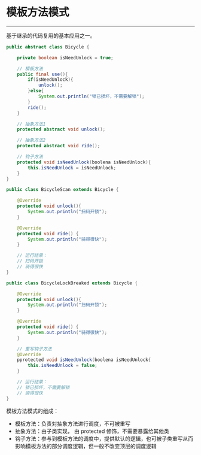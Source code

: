 # 模板方法模式

---

基于继承的代码复用的基本应用之一。

```java
public abstract class Bicycle {

    private boolean isNeedUnlock = true;

    // 模板方法
    public final use(){
        if(isNeedUnlock){
            unlock();
        }else{
            System.out.println("锁已损坏，不需要解锁");
        }
        ride();
    }

    // 抽象方法1
    protected abstract void unlock();

    // 抽象方法2
    protected abstract void ride();

    // 钩子方法
    protected void isNeedUnlock(boolena isNeedUnlock){
        this.isNeedUnlock = isNeedUnlock;
    }
}
```

```java
public class BicycleScan extends Bicycle {

    @Override
    protected void unlock(){
        System.out.println("扫码开锁");
    }

    @Override
    protected void ride() {
        System.out.println("骑得很快");
    }

    // 运行结果：
    // 扫码开锁
    // 骑得很快
}
```

```java
public class BicycleLockBreaked extends Bicycle {

    @Override
    protected void unlock(){
        System.out.println("扫码开锁");
    }

    @Override
    protected void ride() {
        System.out.println("骑得很快");
    }

    // 重写钩子方法
    @Override
    pprotected void isNeedUnlock(boolena isNeedUnlock{
        this.isNeedUnlock = false;
    }

    // 运行结果：
    // 锁已损坏，不需要解锁
    // 骑得很快
}
```

模板方法模式的组成：

* 模板方法：负责対抽象方法进行调度，不可被重写
* 抽象方法：由子类实现， 由 protected 修饰，不需要暴露给其他类
* 钩子方法：参与到模板方法的调度中，提供默认的逻辑，也可被子类重写从而影响模板方法的部分调度逻辑，但一般不改变顶层的调度逻辑
